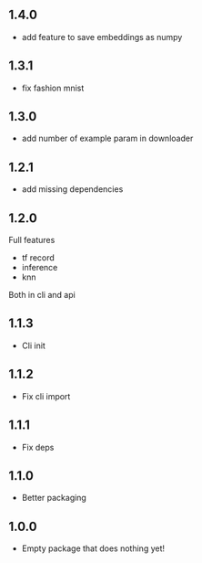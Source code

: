 ## 1.4.0

* add feature to save embeddings as numpy

## 1.3.1

* fix fashion mnist

## 1.3.0

* add number of example param in downloader

## 1.2.1

* add missing dependencies

## 1.2.0

Full features

* tf record
* inference
* knn

Both in cli and api

## 1.1.3

* Cli init

## 1.1.2

* Fix cli import

## 1.1.1

* Fix deps

## 1.1.0

* Better packaging

## 1.0.0

* Empty package that does nothing yet!
